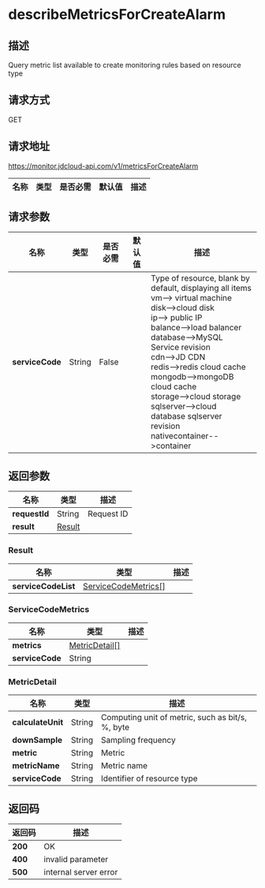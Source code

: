 # describeMetricsForCreateAlarm


## 描述
Query metric list available to create monitoring rules based on resource type

## 请求方式
GET

## 请求地址
https://monitor.jdcloud-api.com/v1/metricsForCreateAlarm

|名称|类型|是否必需|默认值|描述|
|---|---|---|---|---|

## 请求参数
|名称|类型|是否必需|默认值|描述|
|---|---|---|---|---|
|**serviceCode**|String|False||Type of resource, blank by default, displaying all items<br>vm--> virtual machine<br>disk-->cloud disk<br>ip--> public IP<br>balance-->load balancer<br>database-->MySQL Service revision<br>cdn-->JD CDN<br>redis-->redis cloud cache<br>mongodb-->mongoDB cloud cache<br>storage-->cloud storage<br>sqlserver-->cloud database sqlserver revision <br>nativecontainer-->container<br>|


## 返回参数
|名称|类型|描述|
|---|---|---|
|**requestId**|String|Request ID|
|**result**|[Result](##Result)||


### <a name="Result">Result</a>
|名称|类型|描述|
|---|---|---|
|**serviceCodeList**|[ServiceCodeMetrics[]](##ServiceCodeMetrics)||
### <a name="ServiceCodeMetrics">ServiceCodeMetrics</a>
|名称|类型|描述|
|---|---|---|
|**metrics**|[MetricDetail[]](##MetricDetail)||
|**serviceCode**|String||
### <a name="MetricDetail">MetricDetail</a>
|名称|类型|描述|
|---|---|---|
|**calculateUnit**|String|Computing unit of metric, such as bit/s, %, byte|
|**downSample**|String|Sampling frequency|
|**metric**|String|Metric|
|**metricName**|String|Metric name|
|**serviceCode**|String|Identifier of resource type|

## 返回码
|返回码|描述|
|---|---|
|**200**|OK|
|**400**|invalid parameter|
|**500**|internal server error|

